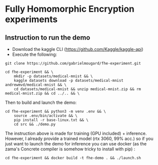 # Fully Homomorphic Encryption experiments


## Instruction to run the demo

* Download the kaggle CLI (https://github.com/Kaggle/kaggle-api)
* Execute the following:

```
git clone https://github.com/gabrielmougard/fhe-experiment.git

cd fhe-experiment && \
    mkdir -p datasets/medical-mnist && \
    kaggle datasets download -p datasets/medical-mnist andrewmvd/medical-mnist && \
    cd datasets/medical-mnist && unzip medical-mnist.zip && rm medical-mnist.zip && cd ../.. && \
```

Then to build and launch the demo:

```
cd fhe-experiment && python3 -m venv .env && \
    source .env/bin/activate && \
    pip install -r base-linux.txt && \
    cd src && ./demo.py 
```

The instruction above is made for training (GPU included) + inference. However,
I already provide a trained model (rtx 3060, 99% acc.) so if you just
want to launch the demo for inference you can use docker (as the zama's
Concrete compiler is somehow tricky to install with pip) :

```
cd fhe-experiment && docker build -t fhe-demo . && ./launch.sh
```
